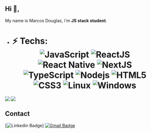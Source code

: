 ## Hi 👋, 
My name is Marcos Douglas, i'm **JS stack student**. 

-  # ⚡ Techs: <div align="center"> ![JavaScript](https://img.shields.io/badge/-JavaScript-%23F7DF1C?style=flat-square&logo=javascript&logoColor=000000&labelColor=%23F7DF1C&color=%23FFCE5A) ![ReactJS](https://img.shields.io/badge/-ReactJS-%23282C34?style=flat-square&logo=react) ![React Native](https://img.shields.io/badge/-React%20Native-%23282C34?style=flat-square&logo=react) ![NextJS](https://img.shields.io/badge/-NextJs-%231572B6?style=flat-square&logo=react) ![TypeScript](https://img.shields.io/badge/-TypeScript-%23282C34?style=flat-square&logo=typescript&logoColor=007bcd) ![Nodejs](https://img.shields.io/badge/-Nodejs-black?style=flat-square&logo=Node.js) ![HTML5](https://img.shields.io/badge/-HTML5-%23E44D27?style=flat-square&logo=html5&logoColor=ffffff) ![CSS3](https://img.shields.io/badge/-CSS3-%231572B6?style=flat-square&logo=css3) ![Linux](https://img.shields.io/badge/-linux-%231572B6?style=flat-square&logo=linux) ![Windows](https://img.shields.io/badge/-windows-%231572B6?style=flat-square&logo=windows)
  </div>

<a href="https://github.com/Atanazio01/github-readme-stats">
  <img align="center" src="https://github-readme-stats.vercel.app/api?username=Atanazio01&show_icons=true&theme=dracula" />
</a>
<a href="https://github.com/Atanazio01/convoychat">
  <img align="left" src="https://github-readme-stats.vercel.app/api/top-langs/?username=Atanazio01&theme=dracula" />
</a>

## Contact
[![Linkedin Badge](https://img.shields.io/badge/-marcosdouglas-blue?style=flat-square&logo=Linkedin&logoColor=white&link=https://www.linkedin.com/in/marcos-douglas-fernandes-atanazio/)]
[![Gmail Badge](https://img.shields.io/badge/-marcosd.atanazio@gmail.com-c14438?style=flat-square&logo=Mail.Ru&logoColor=white&link=mailto:marcosd.atanazio@gmail.com)](mailto:marcosd.atanazio@gmail.com)
